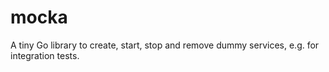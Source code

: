 # mocka
A tiny Go library to create, start, stop and remove dummy services, e.g. for integration tests.
